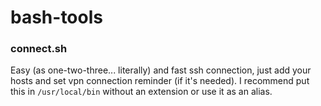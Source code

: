 # bash-tools

### connect.sh
Easy (as one-two-three... literally) and fast ssh connection, just add your hosts and set vpn connection reminder (if it's needed).
I recommend put this in ```/usr/local/bin``` without an extension or use it as an alias.
